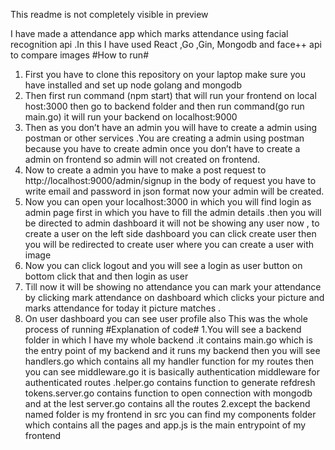 This readme is not completely visible in preview

I have made a attendance app which marks attendance using facial recognition api .In this I have used React ,Go ,Gin, Mongodb and face++ api to compare images
#How to run#
1.	First you have to clone this repository on your laptop  make sure you have installed and set up node golang and mongodb
2.	Then first run command (npm start) that will run your frontend on local host:3000 then go to backend folder and then run command(go run main.go) it will run your backend on localhost:9000
3.	Then as you don’t have an admin you will have to create a admin using postman or other services .You are creating a admin using postman because you have to create admin once you don’t have to create a admin on frontend  so admin will not created on frontend.
4.	Now to create a admin you have to make a post request to http://localhost:9000/admin/signup in the body of request you have to write email and password in json format now your admin will be created.
5.	Now you can open your localhost:3000 in which you will find login as admin page first in which you have to fill the admin details .then you will be directed to admin dashboard it will not be showing any user now , to create a user on the left side dashboard you can click create user then you will be redirected to create user where you can create a user with image
6.	Now you can click logout and you will see a login as user button on bottom click that and then login as user
7.	Till now it will be showing no attendance you can mark your attendance by clicking mark attendance on dashboard which clicks your picture and marks attendance for today it picture matches .
8.	On user dashboard you can see user profile also
This was the whole process of running
#Explanation of code#
1.You will see a backend folder in which I have my whole backend .it contains main.go which is the entry point of my backend and it runs my backend then you will see handlers.go which contains all my handler function for my routes then you can see middleware.go it is basically authentication middleware for authenticated routes .helper.go contains function to generate refdresh tokens.server.go contains function to open connection with mongodb and at the lest server.go contains all the routes
2.except the backend named folder is my frontend in src you can find my components folder which contains all the pages and app.js is the main entrypoint of my frontend
